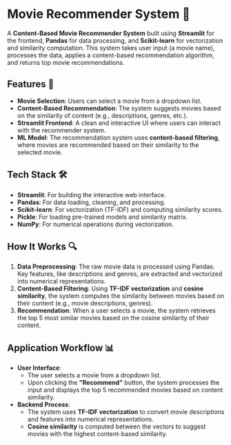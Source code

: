
# Movie Recommender System 🎥

A **Content-Based Movie Recommender System** built using **Streamlit** for the frontend, **Pandas** for data processing, and **Scikit-learn** for vectorization and similarity computation. This system takes user input (a movie name), processes the data, applies a content-based recommendation algorithm, and returns top movie recommendations.

## Features 🌟
- **Movie Selection**: Users can select a movie from a dropdown list.
- **Content-Based Recommendation**: The system suggests movies based on the similarity of content (e.g., descriptions, genres, etc.).
- **Streamlit Frontend**: A clean and interactive UI where users can interact with the recommender system.
- **ML Model**: The recommendation system uses **content-based filtering**, where movies are recommended based on their similarity to the selected movie.

## Tech Stack 🛠️
- **Streamlit**: For building the interactive web interface.
- **Pandas**: For data loading, cleaning, and processing.
- **Scikit-learn**: For vectorization (TF-IDF) and computing similarity scores.
- **Pickle**: For loading pre-trained models and similarity matrix.
- **NumPy**: For numerical operations during vectorization.

## How It Works 🔍
1. **Data Preprocessing**: The raw movie data is processed using Pandas. Key features, like descriptions and genres, are extracted and vectorized into numerical representations.
2. **Content-Based Filtering**: Using **TF-IDF vectorization** and **cosine similarity**, the system computes the similarity between movies based on their content (e.g., movie descriptions, genres).
3. **Recommendation**: When a user selects a movie, the system retrieves the top 5 most similar movies based on the cosine similarity of their content.

## Application Workflow 📊
- **User Interface**:
  - The user selects a movie from a dropdown list.
  - Upon clicking the **"Recommend"** button, the system processes the input and displays the top 5 recommended movies based on content similarity.
- **Backend Process**:
  - The system uses **TF-IDF vectorization** to convert movie descriptions and features into numerical representations.
  - **Cosine similarity** is computed between the vectors to suggest movies with the highest content-based similarity.

